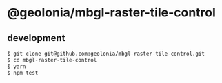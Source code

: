 # @geolonia/mbgl-raster-tile-control

## development

```bash
$ git clone git@github.com:geolonia/mbgl-raster-tile-control.git
$ cd mbgl-raster-tile-control
$ yarn
$ npm test
```
